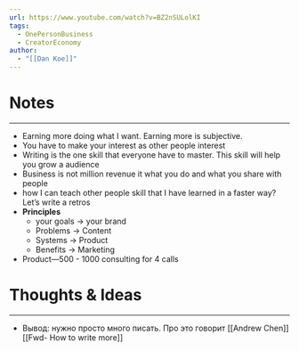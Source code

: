 ```yaml
---
url: https://www.youtube.com/watch?v=BZ2nSULolKI
tags:
  - OnePersonBusiness
  - CreatorEconomy
author:
  - "[[Dan Koe]]"
---
```

# Notes
---

- Earning more doing what I want. Earning more is subjective. 
- You have to make your interest as other people interest
- Writing is the one skill that everyone have to master. This skill will help you grow a audience 
- Business is not million revenue it what you do and what you share with people 
- how I can teach other people skill that I have learned in a faster way? Let’s write a retros
- **Principles**
	- your goals → your brand 
	- Problems → Content 
	- Systems → Product 
	- Benefits → Marketing 
- Product—500 - 1000 consulting for 4 calls 

# Thoughts & Ideas
---
- Вывод: нужно просто много писать. Про это говорит [[Andrew Chen]] [[Fwd- How to write more]]